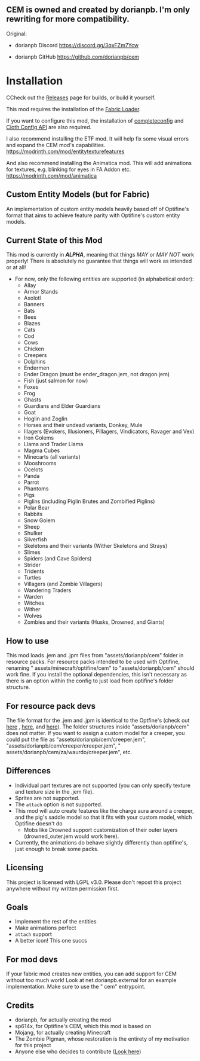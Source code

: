 ## CEM is owned and created by dorianpb. I'm only rewriting for more compatibility.

Original:

- dorianpb Discord https://discord.gg/3qxFZm7Ycw

- dorianpb GitHub https://github.com/dorianpb/cem

# Installation
CCheck out the [Releases](https://github.com/YoungSoulluoS/cemFork/releases) page for builds, or build it yourself.

This mod requires the installation of the [Fabric Loader](https://fabricmc.net/use/ "Fabric Loader"). 

If you want to configure this mod, the installation
of [completeconfig](https://www.curseforge.com/minecraft/mc-mods/completeconfig "completeconfig")
and [Cloth Config API](https://www.curseforge.com/minecraft/mc-mods/cloth-config "cloth api")
are also required. 

I also recommend installing the ETF mod. It will help fix some visual errors and expand the CEM mod's capabilities. https://modrinth.com/mod/entitytexturefeatures

And also recommend installing the Animatica mod. This will add animations for textures, e.g. blinking for eyes in FA Addon etc. https://modrinth.com/mod/animatica

## Custom Entity Models (but for Fabric)

An implementation of custom entity models heavily based off of Optifine's format that aims to achieve feature parity with Optifine's custom entity models.

## Current State of this Mod

This mod is currently in ***ALPHA***, meaning that things *MAY* or *MAY NOT* work properly! There is absolutely no guarantee that things will work as intended or at all!

* For now, only the following entities are supported (in alphabetical order):
	* Allay
	* Armor Stands
	* Axolotl
	* Banners
	* Bats
	* Bees
	* Blazes
	* Cats
	* Cod
	* Cows
	* Chicken
	* Creepers
	* Dolphins
	* Endermen
	* Ender Dragon (must be ender_dragon.jem, not dragon.jem)
	* Fish (just salmon for now)
	* Foxes
	* Frog
	* Ghasts
	* Guardians and Elder Guardians
	* Goat
	* Hoglin and Zoglin
	* Horses and their undead variants, Donkey, Mule
	* Illagers (Evokers, Illusioners, Pillagers, Vindicators, Ravager and Vex)
	* Iron Golems
	* Llama and Trader Llama
	* Magma Cubes
	* Minecarts (all variants)
	* Mooshrooms
	* Ocelots
	* Panda
	* Parrot
	* Phantoms
	* Pigs
	* Piglins (including Piglin Brutes and Zombified Piglins)
	* Polar Bear
	* Rabbits
	* Snow Golem
	* Sheep
	* Shulker
	* Silverfish
	* Skeletons and their variants (Wither Skeletons and Strays)
	* Slimes
	* Spiders (and Cave Spiders)
	* Strider
	* Tridents
	* Turtles
	* Villagers (and Zombie Villagers)
	* Wandering Traders
	* Warden
	* Witches
	* Wither
	* Wolves
	* Zombies and their variants (Husks, Drowned, and Giants)

## How to use

This mod loads .jem and .jpm files from  "assets/dorianpb/cem" folder in resource packs. For resource packs intended to be used with Optifine, renaming "
assets/minecraft/optifine/cem" to "assets/dorianpb/cem" should work fine. If you install the optional dependencies, this isn't necessary as there is an option within the
config to just load from optifine's folder structure.

## For resource pack devs

The file format for the .jem and .jpm is identical to the Optfine's (check out [here](https://github.com/sp614x/optifine/blob/master/OptiFineDoc/doc/cem_model.txt ".jem")
, [here](https://github.com/sp614x/optifine/blob/master/OptiFineDoc/doc/cem_part.txt ".jpm"),
and [here](https://github.com/sp614x/optifine/blob/master/OptiFineDoc/doc/cem_animation.txt "animations")). The folder structures inside "assets/dorianpb/cem" does not matter.
If you want to assign a custom model for a creeper, you could put the file as "assets/dorianpb/cem/creeper.jem", "assets/dorianpb/cem/creeper/creeper.jem", "
assets/dorianpb/cem/za/waurdo/creeper.jem", etc.

## Differences

* Individual part textures are not supported (you can only specify texture and texture size in the .jem file).
* Sprites are not supported.
* The `attach` option is not supported.
* This mod will auto create features like the charge aura around a creeper, and the pig's saddle model so that it fits with your custom model, which Optifine doesn't do
	* Mobs like Drowned support customization of their outer layers (drowned_outer.jem would work here).
* Currently, the animations do behave slightly differently than optifine's, just enough to break some packs.

## Licensing

This project is licensed with LGPL v3.0. Please don't repost this project anywhere without my written permission first.

## Goals

* Implement the rest of the entities
* Make animations perfect
* `attach` support
* A better icon! This one succs

## For mod devs

If your fabric mod creates new entities, you can add support for CEM without too much work! Look at net.dorianpb.external for an example implementation. Make sure to use the "
cem" entrypoint.

## Credits

* dorianpb, for actually creating the mod
* sp614x, for Optifine's CEM, which this mod is based on
* Mojang, for actually creating Minecraft
* The Zombie Pigman, whose restoration is the entirety of my motivation for this project
* Anyone else who decides to contribute ([Look here](https://github.com/dorianpb/cem/graphs/contributors))
